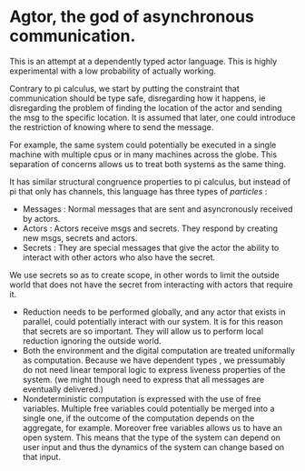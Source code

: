 # Agtor, the god of asynchronous communication.

This is an attempt at a dependently typed actor language. This is highly experimental with a low probability of actually working.

Contrary to pi calculus, we start by putting the constraint that communication should be type safe, disregarding how it happens, ie disregarding the problem
of finding the location of the actor and sending the msg to the specific location. It is assumed that later, one could introduce the restriction of knowing where to send the message.

For example, the same system could potentially be executed in a single machine with multiple cpus or in many machines across the globe. This separation of concerns allows us to treat both systems as the same thing.

It has similar structural congruence properties to pi calculus, but instead of pi that only has channels,
this language has three types of *particles* :
- Messages : Normal messages that are sent and asyncronously received by actors.
- Actors   : Actors receive msgs and secrets. They respond by creating new msgs, secrets and actors.
- Secrets  : They are special messages that give the actor the ability to interact with other actors who also have the secret.

We use secrets so as to create scope, in other words to limit the outside world that does not have the secret from interacting with actors that require it.

- Reduction needs to be performed globally, and any actor that exists in parallel, could potentially interact with our system. It is for this reason that secrets are so important. They will allow
us to perform local reduction ignoring the outside world.
- Both the environment and the digital computation are treated uniformally as computation. Because we have dependent types , we pressumably do not need linear temporal logic to express liveness properties of the system.
(we might though need to express that all messages are eventually delivered.)
- Nondeterministic computation is expressed with the use of free variables. Multiple free variables could potentially be merged into a single one, if the outcome of the computation depends on the aggregate, for example.
Moreover free variables allows us to have an open system. This means that the type of the system can depend on user input and thus the dynamics of the system can change based on that input.

